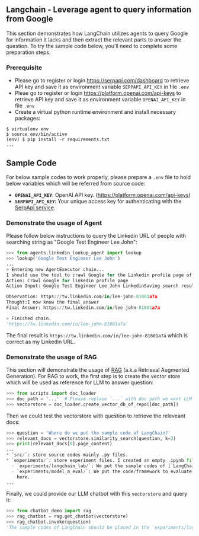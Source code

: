 ## Langchain - Leverage agent to query information from Google

This section demonstrates how LangChain utilizes agents to query Google for
information it lacks and then extract the relevant parts to answer the question.
To try the sample code below, you'll need to complete some preparation steps.

### Prerequisite

* Please go to register or login https://serpapi.com/dashboard to retrieve API
  key and save it as environment variable `SERPAPI_API_KEY` in file `.env`
* Pleae go to register or login https://platform.openai.com/api-keys to retrieve
  API key and save it as environment variable `OPENAI_API_KEY` in file `.env`
* Create a virtual python runtime environment and install necessary packages:

```shell
$ virtualenv env
$ source env/bin/active
(env) $ pip install -r requirements.txt
...
```

## Sample Code
For below sample codes to work properly, please prepare a `.env` file to hold
below variables which will be referred from source code:
* **`OPENAI_API_KEY`**: OpenAI API key. (https://platform.openai.com/api-keys)
* **`SERPAPI_API_KEY`**: Your unique access key for authenticating with the [SerpApi service](https://serper.dev/).

### Demonstrate the usage of Agent
Please follow below instructions to query the Linkedin URL of people with
searching string as "Google Test Engineer Lee John":
```python
>>> from agents.linkedin_lookup_agent import lookup
>>> lookup('Google Test Engineer Lee John')
...
> Entering new AgentExecutor chain...
I should use the tool to crawl Google for the Linkedin profile page of Google Test Engineer Lee John.
Action: Crawl Google for linkedin profile page
Action Input: Google Test Engineer Lee John LinkedinSaving search result into search_5066441651125638471.txt...

Observation: https://tw.linkedin.com/in/lee-john-81601a7a
Thought:I now know the final answer
Final Answer: https://tw.linkedin.com/in/lee-john-81601a7a

> Finished chain.
'https://tw.linkedin.com/in/lee-john-81601a7a'
```

The final result is `https://tw.linkedin.com/in/lee-john-81601a7a` which is
correct as my Linkedin URL.

### Demonstrate the usage of RAG
This section will demonstrate the usage of [RAG](https://www.promptingguide.ai/techniques/rag) (a.k.a Retrieval Augmented
Generation). For RAG to work, the first step is to create the vector store which
will be used as reference for LLM to answer question:
```python
>>> from scripts import doc_loader
>>> doc_path = '...'  # Please replace `...` with doc path we want LLM to search for.
>>> vectorstore = doc_loader.create_vector_db_of_repo([doc_path])
```

Then we could test the vectorstore with question to retrieve the releveant docs:
```python
>>> question = 'Where do we put the sample code of LangChain?'
>>> relevant_docs = vectorstore.similarity_search(question, k=3)
>>> print(relevant_docs[0].page_content)
...
* `src/`: store source codes mainly .py files.
* `experiments/`: store experiment files. I created an empty .ipynb file to keep Git able to detect and upload the folder.
  - `experiments/langchain_lab/`: We put the sample codes of [`LangChain`](https://python.langchain.com/docs/get_started/introduction) here.
  - `experiments/model_a_eval/`: We put the code/framework to evaluate model A
    here.
...
```

Finally, we could provide our LLM chatbot with this `vectorstore` and query it:
```python
>>> from chatbot_demo import rag
>>> rag_chatbot = rag.get_chatbot(vectorstore)
>>> rag_chatbot.invoke(question)
'The sample codes of LangChain should be placed in the `experiments/langchain_lab/` directory within the `Cockatoo.AI` repository. This directory is specifically designated for storing the sample codes of LangChain.'
```

